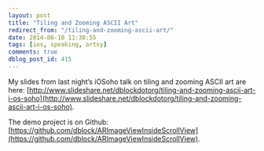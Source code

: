 ```yaml
---
layout: post
title: "Tiling and Zooming ASCII Art"
redirect_from: "/tiling-and-zooming-ascii-art/"
date: 2014-06-10 11:38:55
tags: [ios, speaking, artsy]
comments: true
dblog_post_id: 415
---
```

My slides from last night’s iOSoho talk on tiling and zooming ASCII art are here: [http://www.slideshare.net/dblockdotorg/tiling-and-zooming-ascii-art-i-os-soho](http://www.slideshare.net/dblockdotorg/tiling-and-zooming-ascii-art-i-os-soho).

The demo project is on Github: [https://github.com/dblock/ARImageViewInsideScrollView](https://github.com/dblock/ARImageViewInsideScrollView).

